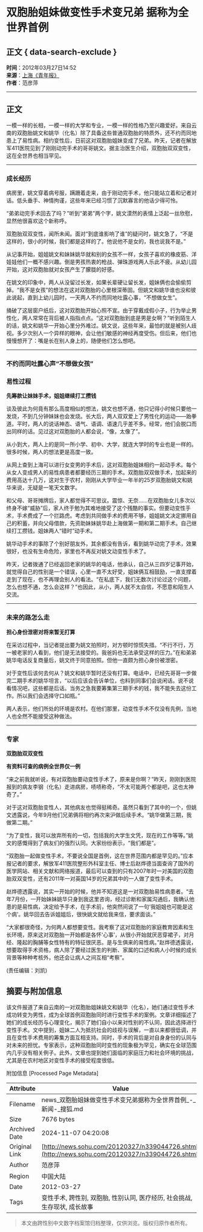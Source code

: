# 双胞胎姐妹做变性手术变兄弟 据称为全世界首例

## 正文 { data-search-exclude }


**时间**：2012年03月27日14:52  
**来源**：[上海《青年报》](https://youthdaily.why.com.cn/epublish/node37623/node38430/userobject7ai310701.html)  
**作者**：范彦萍

---

## 正文

一模一样的长相，一模一样的大学和专业，一模一样的性格乃至兴趣爱好。来自云南的双胞胎姚文和姚华（化名）除了具备这些普通双胞胎的特质外，还不约而同地患上了易性病。相约变性后，日前这对双胞胎姐妹变成了兄弟。昨天，记者在解放军411医院见到了刚刚动完手术的哥哥姚文。据主治医生介绍，双胞胎双双变性，这在全世界也相当罕见。

---

### 成长经历

病房里，姚文穿着病号服，蹒跚着走来，由于刚动完手术，他只能站立着和记者对话。低头垂手、神情拘谨，这些年来已经习惯了沉默寡言的他话少得可怜。

“弟弟动完手术回去了吗？”听到“弟弟”两个字，姚文漠然的表情上泛起一丝欣慰，显然他很喜欢这个新称呼。

双胞胎双双变性，闻所未闻。面对“到底谁影响了谁”的疑问时，姚文急了，“不是这样的，很小的时候，我们都是这样的了。他说他不是女的，我也说我不是。”

从记事开始，姐姐姚文和妹妹姚华就和别的女孩不一样，女孩子喜欢的橡皮筋、洋娃娃他们一概不感兴趣。倒是男孩热衷的枪战、弹珠游戏两人乐此不疲。从幼儿园开始，这对双胞胎就对女孩产生了朦胧的好感。

在姚文的印象中，两人从没留过长发，如果长辈硬让留长发，姐妹俩也会偷偷剪掉。“我不是女孩”的想法在这对双胞胎的心里根深蒂固。但姚文和姚华谁也没和彼此说起，直到上幼儿园时，一天两人不约而同地吐露心事，“不想做女生”。

捅破了这层窗户纸后，这对双胞胎开始心照不宣。由于穿戴成假小子，行为举止男性化，两人常常在背后被人指指点点。“这对双胞胎到底是男是女啊？”听到陌生人的话，姚文和姚华一开始心里分外难过。姚文说，这些年来，最怕的就是被别人歧视。多少次别人一个异样的眼神，会让他们敏感的神经再度受伤。但后来，他们也慢慢想开了：嘴是长在别人身上的，随便他们怎么想吧。

---

### 不约而同吐露心声“不想做女孩”

### 易性过程

**先筹款让妹妹手术，姐姐继续打工攒钱**

谈及彼此为何竟有那么高度相似的想法，姚文也想不通，他只记得小时候只要他一发烧，不到几分钟妹妹也会发烧。长大后，两人双双爱上了男性化的运动——跆拳道。平时，两人的说话神态、语气、语调、语速几乎差不多。经常，他们会脱口而出同样的话。见过这对双胞胎的人都会说，“像，太像了”。

从小到大，两人上的是同一所小学、初中、大学，就连大学时的专业也是一样的。很多时候，两人的想法更是高度一致。

从网上查到上海可以进行女变男的手术后，这对双胞胎姐妹相约一起动手术。每个从女人变成男人的易性病患者都要经历三期的手术。双胞胎双双做手术，加起来的费用高达十几万，这对生于农村，刚刚从大学毕业一年半的25岁双胞胎姚文和姚华来说，无疑是一笔天文数字。

和父母、哥哥摊牌后，家人都觉得不可思议。震惊、无奈……在双胞胎女儿多次以终身不嫁“威胁”后，家人终于勉为其难地接受了这个残酷的事实。但要动变性手术，手术费成了一个拦路虎。考虑到共同做手术的费用不够，姐姐姚文决定挪用自己的积蓄，并向父母借款，先资助妹妹姚华赴上海做第一期和第二期手术。自己继续打工攒钱。姐妹两人“错时”动手术。

姚华动手术的事除了个别好朋友外，其余都没有告诉，看到姚华动完了手术，效果很好，也没有生命危险，家里也不再反对姚文动变性手术了。

昨天，记者拨通了已经返回老家的姚华的电话，他承认，自己从三四岁记事开始，就觉得自己的性别是一个错误，心里一直不太好受，姐妹俩互相鼓励，一直支撑着走到了现在，也不再理会别人的看法。“在私底下，我们无数次讨论过这个问题，怎么也想不通，怎么会这样？”也因此，从小，两人就不太自信，不愿意和陌生人交流。

---

### 未来的路怎么走

**担心身份泄密对将来暂无打算**

在采访过程中，当记者提出要为姚文拍照时，对方顿时惊慌失措。“不行不行，万一被老家的人看到，他们是无法接受的。我爸妈也无法承受这样的压力。”在和弟弟姚华电话反复商量后，姚文终于同意拍照。但他一直颇为担心身份被泄密。

对于变性后该何去何从？姚文和姚华暂时还没有打算。电话中，已经先哥哥一步做完二期手术的姚华坦言，“以后应该会告诉单位，也料到同事们会说闲话。说不说看情况吧，这些都是后话。当务之急我要筹集第三期手术的钱，我不能失去这份工作。所以我们会选择守口如瓶。”

两人表示，他们所处的环境是农村。在他们那里，动变性手术不仅没有先例，当地人也全然不能接受这种做法。

---

### 专家

**双胞胎双双变性**

**有资料可查的病例全世界仅一例**

“来之前我就听说，有对双胞胎要动变性手术了，原来是你啊？”昨天，刚刚到医院报到的病友李钢（化名）走进病房，啧啧称奇，“不太可能两个都是吧，这也太神奇了。”

对于这对双胞胎变性人，其他病友也觉得挺稀奇。虽然只看到了其中的一个，但姚文透露说，今年9月他们兄弟俩将相约再次来沪做后续手术。“姚华做第三期，我做第二期。”

“为了变性，我可以放弃所有的一切，包括我的大学生文凭，现在的工作等等。”姚文的感慨得到了病友们的强烈认同。大家纷纷表示，“我们都是”。

“双胞胎一起做变性手术，不要说全国是首例，这在世界范围内都是罕见的。”应本报记者的要求，解放军411医院整形外科室主任、博士后赵烨德当面查询了国外的医学网站、相关文献和网络报道，最后可以查到的只有2007年时一对美国的双胞胎双双变性，还有2011年一对英国14岁的兄弟其中的一人做了变性手术。

赵烨德透露说，其实一开始的时候，他并不知道这是一对双胞胎易性病患者。“去年7月份，一开始妹妹姚华只身到我这里咨询，经过诊断和家属沟通后，我确认他患的是易性病，决定给予手术，在手术前，他突然间说了一句‘我姐姐也可能是这个病’。姚华回去告诉姐姐后，很快姚文就给我来信，要求面谈。”

“大家都很奇怪，为何两人都想要变性。我考察了这对双胞胎的家庭教育因素和生长环境，原来这对双胞胎一开始都是各怀‘心事’，从很小开始就厌恶穿裙子，对月经、隆起的胸脯等女性特有的特征很厌恶。是与生俱来的易性病。”赵烨德透露说，想要取得手术资格，病人除了要经过医生的判断、家属的口述和病人小时候的成长背景等种种考核外，他还会让病人之间互相“考察”。

(责任编辑：刘凯)

## 摘要与附加信息

<!-- tcd_abstract -->
该文件报道了来自云南的一对双胞胎姐妹姚文和姚华（化名），她们通过变性手术成功转变为男性，成为全球首例双胞胎同时进行变性手术的案例。文章详细描述了她们的成长经历与心理变化，揭示了她们自小以来对性别的不认同，因此选择进行变性手术。文中提到，姐妹二人为抵抗社会的歧视与误解，一直以来都很低调，并且在变性手术费用的筹集方面互相支持。同时，手术的背后是对自身身份的认同与对未来的担忧。专家表示，这种双胞胎同时变性的现象极为罕见，确实在全球范围内几乎没有相关例子。此外，文章也提到她们面临的家庭压力和社会环境的挑战，尤其是在农村地区对变性手术的接受程度很低。
<!-- tcd_abstract_end -->

附加信息 [Processed Page Metadata]

| Attribute       | Value                                  |
|-----------------|----------------------------------------|
| Filename        | news_双胞胎姐妹做变性手术变兄弟据称为全世界首例_-_新闻-_搜狐.md                             |
| Size            | 7676 bytes                           |
| Archived Date   | 2024-11-07 04:20:08                             |
| Original Link   | [http://news.sohu.com/20120327/n339044726.shtml](http://news.sohu.com/20120327/n339044726.shtml)                       |
| Author          | 范彦萍                               |
| Region          | 中国大陆                               |
| Date            | 2012-03-27                                 |
| Tags            | 变性手术, 跨性别, 双胞胎, 性别认同, 医疗经历, 社会挑战, 生存现状, 成长故事                                 |
>
> 本文由跨性别中文数字档案馆归档整理，仅供浏览。版权归原作者所有。
>